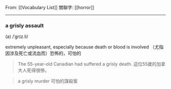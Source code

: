 From: [[Vocabulary List]]
關聯字: [[horror]]

---

### a grisly assault
(a) /ˈɡrɪz.li/ 

extremely unpleasant, especially because death or blood is involved 
（尤指因涉及死亡或流血而）恐怖的，可怕的  

>The 55-year-old Canadian had suffered a grisly death. 
>這位55歲的加拿大人死得很慘。 

>a grisly murder
>可怕的謀殺案  